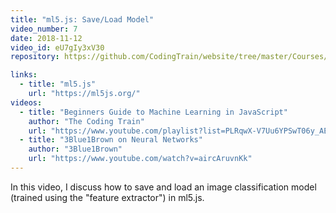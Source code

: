 ```yaml
---
title: "ml5.js: Save/Load Model"
video_number: 7
date: 2018-11-12
video_id: eU7gIy3xV30
repository: https://github.com/CodingTrain/website/tree/master/Courses/beginner_ml5/06_feature_extractor_load_save

links:
  - title: "ml5.js"
    url: "https://ml5js.org/"
videos:
  - title: "Beginners Guide to Machine Learning in JavaScript"
    author: "The Coding Train"
    url: "https://www.youtube.com/playlist?list=PLRqwX-V7Uu6YPSwT06y_AEYTqIwbeam3y"
  - title: "3Blue1Brown on Neural Networks"
    author: "3Blue1Brown"
    url: "https://www.youtube.com/watch?v=aircAruvnKk"
---
```


In this video, I discuss how to save and load an image classification model (trained using the "feature extractor") in ml5.js.
